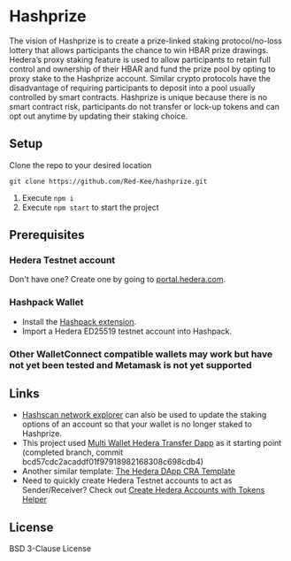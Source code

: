 # Hashprize
The vision of Hashprize is to create a prize-linked staking protocol/no-loss lottery that allows participants the chance to win HBAR prize drawings. Hedera’s proxy staking feature is used to allow participants to retain full control and ownership of their HBAR and fund the prize pool by opting to proxy stake to the Hashprize account. Similar crypto protocols have the disadvantage of requiring participants to deposit into a pool usually controlled by smart contracts. Hashprize is unique because there is no smart contract risk, participants do not transfer or lock-up tokens and can opt out anytime by updating their staking choice.

## Setup
Clone the repo to your desired location

```shell
git clone https://github.com/Red-Kee/hashprize.git
```
1. Execute ```npm i```
2. Execute ```npm start``` to start the project

## Prerequisites

### Hedera Testnet account

Don't have one? Create one by going to [portal.hedera.com](https://portal.hedera.com/register).

### Hashpack Wallet
* Install the [Hashpack extension](https://chrome.google.com/webstore/detail/hashpack/gjagmgiddbbciopjhllkdnddhcglnemk).  
* Import a Hedera ED25519 testnet account into Hashpack.

### Other WalletConnect compatible wallets may work but have not yet been tested and Metamask is not yet supported



## Links
* [Hashscan network explorer](https://hashscan.io/testnet/staking) can also be used to update the staking options of an account so that your wallet is no longer staked to Hashprize.
* This project used [Multi Wallet Hedera Transfer Dapp](https://github.com/hedera-dev/multi-wallet-hedera-transfer-dapp) as it starting point (completed branch, commit bcd57cdc2acaddf01f97918982168308c698cdb4)
* Another similar template: [The Hedera DApp CRA Template](https://github.com/hedera-dev/cra-hedera-dapp-template)
* Need to quickly create Hedera Testnet accounts to act as Sender/Receiver? Check out [Create Hedera Accounts with Tokens Helper](https://github.com/hedera-dev/hedera-create-account-and-token-helper)


## License
BSD 3-Clause License
